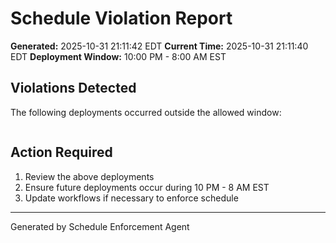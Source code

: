# Schedule Violation Report

**Generated:** 2025-10-31 21:11:42 EDT
**Current Time:** 2025-10-31 21:11:40 EDT
**Deployment Window:** 10:00 PM - 8:00 AM EST

## Violations Detected

The following deployments occurred outside the allowed window:

```

```

## Action Required

1. Review the above deployments
2. Ensure future deployments occur during 10 PM - 8 AM EST
3. Update workflows if necessary to enforce schedule

---

Generated by Schedule Enforcement Agent
